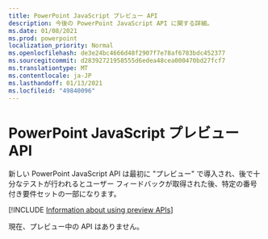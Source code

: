 ```yaml
---
title: PowerPoint JavaScript プレビュー API
description: 今後の PowerPoint JavaScript API に関する詳細。
ms.date: 01/08/2021
ms.prod: powerpoint
localization_priority: Normal
ms.openlocfilehash: de3e24bc4666d48f2907f7e78af6783bdc452377
ms.sourcegitcommit: d28392721958555d6edea48cea000470bd27fcf7
ms.translationtype: MT
ms.contentlocale: ja-JP
ms.lasthandoff: 01/13/2021
ms.locfileid: "49840096"
---
```

# <a name="powerpoint-javascript-preview-apis"></a>PowerPoint JavaScript プレビュー API

新しい PowerPoint JavaScript API は最初に "プレビュー" で導入され、後で十分なテストが行われるとユーザー フィードバックが取得された後、特定の番号付き要件セットの一部になります。

[!INCLUDE [Information about using preview APIs](../../includes/using-preview-apis-host.md)]

現在、プレビュー中の API はありません。
